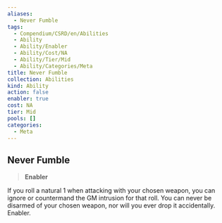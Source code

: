 ```yaml
---
aliases:
  - Never Fumble
tags:
  - Compendium/CSRD/en/Abilities
  - Ability
  - Ability/Enabler
  - Ability/Cost/NA
  - Ability/Tier/Mid
  - Ability/Categories/Meta
title: Never Fumble
collection: Abilities
kind: Ability
action: false
enabler: true
cost: NA
tier: Mid
pools: []
categories:
  - Meta
---
```

## Never Fumble    
>**Enabler**  
    
If you roll a natural 1 when attacking with your chosen weapon, you can ignore or countermand the GM intrusion for that roll. You can never be disarmed of your chosen weapon, nor will you ever drop it accidentally. Enabler.